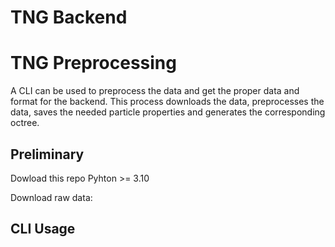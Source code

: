 # TNG Backend

# TNG Preprocessing
A CLI can be used to preprocess the data and get the proper data and format for the backend. This process downloads the data, preprocesses the data, saves the needed particle properties and generates the corresponding octree.

## Preliminary
Dowload this repo
Pyhton >= 3.10

Download raw data:

## CLI Usage
